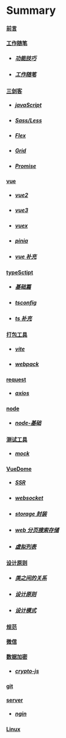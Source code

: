 # Summary

#### [前言](README.md)

#### [工作随笔](jobRecord/README.md)

-   ##### [功能技巧](jobRecord/功能技巧.md)
-   ##### [工作随笔](jobRecord/工作随笔.md)

#### [三剑客](basics/README.md)

-   ##### [javaScript](basics/javaScript.md)
-   ##### [Sass/Less](basics/Sass'Less.md)
-   ##### [Flex](basics/Flex.md)
-   ##### [Grid](basics/Grid.md)
-   ##### [Promise](basics/Promise.md)

#### [vue](vue/README.md)

-   ##### [vue2](vue/vue2.md)
-   ##### [vue3](vue/vue3.md)
-   ##### [vuex](vue/vuex.md)
-   ##### [pinia](vue/pinia.md)
-   ##### [vue 补充](vue/vue补充.md)

#### [typeSctipt](TypeScript/README.md)

-   ##### [基础篇](TypeScript/基础篇.md)
-   ##### [tsconfig](TypeScript/tsconfig.md)
-   ##### [ts 补充](TypeScript/ts补充.md)

#### [打包工具](pack/README.md)

-   ##### [vite](pack/vite.md)
-   ##### [webpack](pack/webpack.md)

#### [request](request/README.md)

-   ##### [axios](request/axios.md)

#### [node](node/README.md)

-   ##### [node-基础](node/node基础.md)

#### [测试工具](test/README.md)

-   ##### [mock](test/mockjs.md)

#### [VueDome](vueDemo/README.md)

-   ##### [SSR](vueDemo/SSR.md)
-   ##### [websocket](vueDemo/websocket.md)
-   ##### [storage 封装](vueDemo/storage封装.md)
-   ##### [web 分页搜索存储](vueDemo/web分页搜索存储.md)
-   ##### [虚拟列表](vueDemo/虚拟列表.md)

#### [设计原则](设计原则/README.md)

-   ##### [类之间的关系](设计原则/类之间的关系.md)
-   ##### [设计原则](设计原则/设计原则.md)
-   ##### [设计模式](设计原则/设计模式.md)

#### [规范](standard/规范.md)

#### [微信](WX/微信公众号.md)

#### [数据加密](encrypt/README.md)

-   ##### [crypto-js](encrypt/crypto-js.md)

#### [git](git/git随笔.md)

#### [server](server/README.md)

-   ##### [ngin](server/ngin.md)

#### [Linux](Linux/Linux.md)
